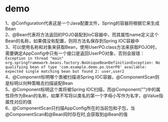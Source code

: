 # demo
1、@Configuration代表这是一个Java配置文件，Spring的容器将根据它来生成Bean\
2、@Bean代表将方法返回的POJO装配到IoC容器中，而其属性name定义这个Bean的名称，如果偶没有配置，则将方法名保存到Spring IOC容器中\
3、可以使用名称和对象来获取Bean，使用UserPO.class方法来获取POJO时，需要确定AppConfig中只有一个接口是返回UserPO对象，否则会报错：\
`Exception in thread "main" org.springframework.beans.factory.NoUniqueBeanDefinitionException: No qualifying bean of type 'com.example.demo.po.UserPO' available: expected single matching bean but found 2: user,user2`\
4、@Component标明哪个类被扫描进Spring IOC容器，@ComponentScan则是标明以何种策略去扫描装配Bean\
5、@Component标明这个类将被Spring IOC扫描，而@Component("")中的属性将作为Bean的名称，如果不写将以类名的第一个字母小写作为名字，@Value指属性对应的值\
6、@ComponentScan只扫描AppConfig所在的当前包和子包，当@ComponentScan和@Bean同时存在时,会获取到@Bean的值
